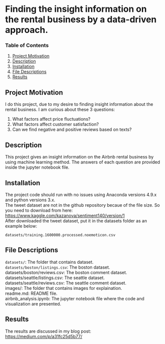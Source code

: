 # Finding the insight information on the rental business by a data-driven approach.
### Table of Contents 
1. [Project Motivation](#Project-Motivation)
2. [Description](#Description)
3. [Installation](#Installation)
4. [File Descriptions](#File-Descriptions)
5. [Results](#Results)

## Project Motivation
I do this project, due to my desire to finding insight information about the rental business. I am curious about these 3 questions:
1. What factors affect price fluctuations?
2. What factors affect customer satisfaction?
3. Can we find negative and positive reviews based on texts?

## Description
This project gives an insight information on the Airbnb rental business by using machine learning method. 
The answers of each question are provided inside the jupyter notebook file. 

## Installation
The project code should run with no issues using Anaconda versions 4.9.x and python versions 3.x. </br>
The tweet dataset are not in the github repository becaue of the file size. So you need to download from here:
https://www.kaggle.com/kazanova/sentiment140/version/1 </br>
After downloaded the tweet dataset, put it in the datasets folder as an example below: </br>
```
datasets/training.1600000.processed.noemoticon.csv
```
## File Descriptions
```datasets/```: The folder that contains dataset. <br/>
```datasets/boston/listings.csv```: The boston dataset. <br/>
datasets/boston/reviews.csv: The boston comment dataset. <br/>
datasets/seattle/listings.csv: The seattle dataset. <br/>
datasets/seattle/reviews.csv: The seattle comment dataset. <br/>
images/: The folder that contains images for explaination. <br/>
readme.md: README file. <br/>
airbnb_analysis.ipynb: The jupyter notebook file where the code and visualization are presented.

## Results
The results are discussed in my blog post: <br/>
https://medium.com/p/a31fc25d5b77/
